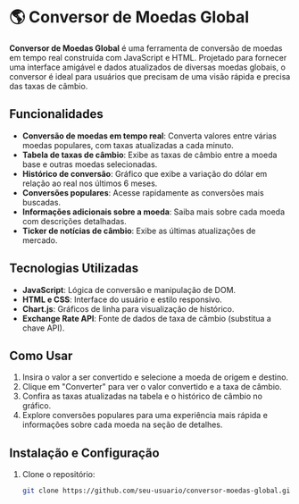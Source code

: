 # 🌎 Conversor de Moedas Global

**Conversor de Moedas Global** é uma ferramenta de conversão de moedas em tempo real construída com JavaScript e HTML. Projetado para fornecer uma interface amigável e dados atualizados de diversas moedas globais, o conversor é ideal para usuários que precisam de uma visão rápida e precisa das taxas de câmbio.

## Funcionalidades

- **Conversão de moedas em tempo real**: Converta valores entre várias moedas populares, com taxas atualizadas a cada minuto.
- **Tabela de taxas de câmbio**: Exibe as taxas de câmbio entre a moeda base e outras moedas selecionadas.
- **Histórico de conversão**: Gráfico que exibe a variação do dólar em relação ao real nos últimos 6 meses.
- **Conversões populares**: Acesse rapidamente as conversões mais buscadas.
- **Informações adicionais sobre a moeda**: Saiba mais sobre cada moeda com descrições detalhadas.
- **Ticker de notícias de câmbio**: Exibe as últimas atualizações de mercado.

## Tecnologias Utilizadas

- **JavaScript**: Lógica de conversão e manipulação de DOM.
- **HTML e CSS**: Interface do usuário e estilo responsivo.
- **Chart.js**: Gráficos de linha para visualização de histórico.
- **Exchange Rate API**: Fonte de dados de taxa de câmbio (substitua a chave API).

## Como Usar

1. Insira o valor a ser convertido e selecione a moeda de origem e destino.
2. Clique em "Converter" para ver o valor convertido e a taxa de câmbio.
3. Confira as taxas atualizadas na tabela e o histórico de câmbio no gráfico.
4. Explore conversões populares para uma experiência mais rápida e informações sobre cada moeda na seção de detalhes.

## Instalação e Configuração

1. Clone o repositório:
   ```bash
   git clone https://github.com/seu-usuario/conversor-moedas-global.git
